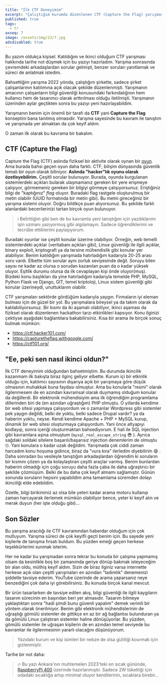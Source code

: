 ```yaml
---
title: "İlk CTF Deneyimim"
excerpt: "Çalıştığım kurumda düzenlenen CTF (Capture the Flag) yarışmasına katılıp ikinci oldum. Bu bahaneyle kısaca CTF'ten bahsediyorum."
published: true
tags:
  - tr
axseq: 7
image: /assets/img/23/7.jpg
adsdisabled: true
---
```


Bu yazım oldukça kişisel. Katıldığım ve ikinci olduğum CTF yarışması
hakkında tarihe not düşmek için bu yazıyı hazırladım. Yarışma sonrasında
çevremdeki arkadaşlardan sorular gelmişti, benzer soruları yanıtlamak ve süreci
de anlatmak istedim.

Bahsettiğim yarışma 2022 yılında, çalıştığım şirkette, sadece şirket
çalışanlarının katılımına açık olacak şekilde düzenlenmişti. Yarışmanın amacının
çalışanların bilgi güvenliği konusundaki farkındalığının hem kullanıcı hem de
tasarımcı olarak arttırılması olduğu iletilmişti. Yarışmanın üzerinden aylar
geçtikten sonra bu yazıyı yeni hazırlayabildim.

Yarışmanın benim için önemli bir tarafı da **CTF** yani **Capture the Flag**
konseptini bana tanıtmış olmasıdır. Yarışma sayesinde bu kavram ile tanıştım ve
yarışmada yer almaktan da çok keyif aldım.

O zaman ilk olarak bu kavrama bir bakalım.

## CTF (Capture the Flag)

Capture the Flag (CTF) aslında fiziksel bir aktivite olarak oynan bir
[oyun](https://en.wikipedia.org/wiki/Capture_the_flag). Ama burada bahsi geçen
oyun daha farklı. CTF, bilişim dünyasında güvenlik temalı bir oyun olarak
biliniyor. **Aslında "hacker"lık oyunu olarak özetleyebilirim.** Çeşitli sorular
bulunuyor. Burada, oyunda kurgulanan sistemlerdeki açıkları bularak ulaşmamanız
gereken bir yere erişmeye çalışıyor, görmemeniz gereken bir bilgiyi görmeye
çalışıyorsunuz. Eriştiğiniz bilgi de "kaptığınız" *flag* oluyor. Buradaki flag
rastgele oluşturulmuş bir metin olabilir (UUID formatında bir metin gibi). Bu
metni gireceğiniz bir yarışma sistemi oluyor. Doğru bildikçe puan alıyorsunuz.
Bu şekilde farklı alanlardaki becerilerinizi tartan birçok oyun bulunuyor.

> ℹ️ Belirttiğim gibi ben de bu kavramla yeni tanıştığım için yazdıklarımı işin
> uzmanı yazıyormuş gibi algılamayın. Sadece öğrendiklerimi ve tecrübe ettiklerimi
> paylaşıyorum.

Buradaki oyunlar ise çeşitli konular üzerine olabiliyor. Örneğin, web temelli
sistemlerdeki açıklar (veritabanı açıkları gibi), Linux güvenliği ile ilgili
açıklar, binary exploit, kriptografi ya da tersine mühendislik gibi konular yer
alabiliyor. Benim katıldığım yarışmada hatırladığım kadarıyla 20-25 arası soru
vardı. Elbette tüm sorular aynı zorluk seviyesinde değil. Soruyu bilen sayısı ne
kadar az olursa o sorudan kazanılan puan da o kadar yüksek oluyor. Eşitlik
durumu olursa da ilk cevaplayan kişi önde oluyor(muş). Bizdeki konu başlıkları
da yine hatırladığım kadarıyla temelde PHP, MySQL, Python Flask ve Django, GIT,
temel kriptoloji, Linux sistem güvenliği gibi konular üzerineydi, unuttuklarım
olabilir.

CTF yarışmaları sektörde gördüğüm kadarıyla yaygın. Firmaların iyi eleman
bulması için de güzel bir yol. Bu yarışmalara bireysel ya da takım olarak da
katılabiliyorsunuz. Bir kısmı da iki aşamalı olabiliyor, ikinci aşaması da
fiziksel olarak düzenlenen hackathon tarzı etkinlikleri kapsıyor. Konu ilginizi
çektiyse aşağıdaki bağlantılara bakabilirsiniz. Kısa bir arama ile birçok sonuç
bulmak mümkün:

- <https://ctf.hacker101.com/>
- <https://capturetheflag.withgoogle.com/>
- <https://ctf101.org/>

## "Ee, peki sen nasıl ikinci oldun?"

İlk CTF deneyimim olduğundan bahsetmiştim. Bu durumda ikincilik kazanmam ilk
bakışta biraz ilginç geliyor elbette. Kurum içi bir etkinlik olduğu için,
katılımcı sayısının dışarıya açık bir yarışmaya göre düşük olmasının muhakkak
buna faydası olmuştur. Ama bu konularla "resmi" olarak ilgilenmesem de en
azından kavramsal olarak duymamış olduğum konular da değillerdi. Bir elektronik
mühendisiyim ama ilk öğrendiğim programlama dillerinden biri de (en azından
uğraştığım) PHP olmuştu. O yıllarda kendime bir web sitesi yapmaya çalışıyordum
ve o zamanlar Wordpress gibi sistemler pek yaygın değildi, belki de yoktu, belki
sadece Drupal vardır? ya da haberim yoktu, neyse. Kendi kendime Apache + PHP +
MySQL kurup, *dinamik* bir web sitesi oluşturmaya çalışıyordum. Yani önce
altyapıyı kodlayıp, sonra içeriği oluşturmaktan bahsediyorum. E hali ile SQL
injection gibi kavramlara aşina olmuştum (`mysql_real_escape_string` 😎 ).
Ayrıca sağdaki soldaki sitelere başarılı/başarısız injection denemlerim de
olmuştu 🙄. Yani konulara o kadar uzak değildim. Yarışmada çok ciddi zaman
harcadım konu hoşuma gidince, biraz da "vura kıra" ilerledim diyebilirim 😄 .
Daha sonradan bu vesileyle tanıştığım arkadaşlardan öğrendim ki soruların bir
kısmını çözen ya da kolaylaştıran çeşitli araçlar varmış. Benim bunlardan
haberim olmadığı için çoğu soruyu daha fazla çaba ile daha uğraştırıcı bir
şekilde çözmüşüm. Belki de bu daha çok keyif almamı sağlamıştır. Günün sonunda
soruların hepsini yapabildim ama tamamlama süremden dolayı ikinciliği elde
edebildim.

Özetle, bilgi birikiminiz az olsa bile yeteri kadar arama motoru kullanıp zaman
harcayarak ilerlemek mümkün olabiliyor bence, yeter ki keyif alın ve merak
duyun (her işte olduğu gibi)…

## Son Sözler

Bu yarışma aracılığı ile CTF kavramından haberdar olduğum için çok mutluyum.
Yarışma süreci de çok keyifli geçti benim için. Bu sayede yeni kişilerle de
tanışma fırsatı buldum. Bu yüzden emeği geçen herkese teşekkürlerimi sunmak
isterim.

Her ne kadar bu yarışmadan sonra tekrar bu konuda bir çalışma yapmamış olsam da
kesinlikle boş bir zamanımda geriye dönüp bakmak isteyeceğim bir alan oldu,
müthiş keyif aldım. Sizin de biraz ilginiz varsa internette herkese açık olan
çeşitli yarışmaları en azından "tadımlık" denemenizi şiddetle tavsiye ederim.
YouTube üzerinde de arama yaparsanız neye benzediğini çok daha iyi görebilirsiniz.
Bu konuda birçok kanal mevcut.

Bir ürün tasarlarken de tavsiye edilen akış, bilgi güvenliği ile ilgili
kaygıların tasarım sürecinin en başından beri yer almasıdır. Tasarım bitmeye
yaklaştıktan sonra "hadi şimdi bunu güvenli yapalım" demek verimli bir yöntem
olarak önerilmiyor. Benim gibi elektronik mühendislerinin de uğraştığı gömülü
sistemler de gittikçe en az bir ağ bağlantısı bulunduran ya da gömülü Linux
çalıştıran sistemler haline dönüşüyorlar. Bu yüzden, gömülü sistemler ile
uğraşan kişilerin de en azından temel seviyede bu kavramlar ile ilgilenmesinin
yararlı olacağını düşünüyorum.

> Yazıdaki kurum ve kişi isimleri bir nebze de olsa gizliliği kourmak için
> gizlenmiştir.

Tarihe bir not daha:

> 🔥 Bu yazı Ankara'nın muhtemelen 2023'teki en sıcak gününde,
> [RaspberryPi 400](https://www.raspberrypi.com/products/raspberry-pi-400/)
> üzerinde hazırlanmıştır. Sadece 2W tükettiği için odadaki sıcaklığa artışı
> minimal oluyor kendilerinin, sıcaklara birebir…
